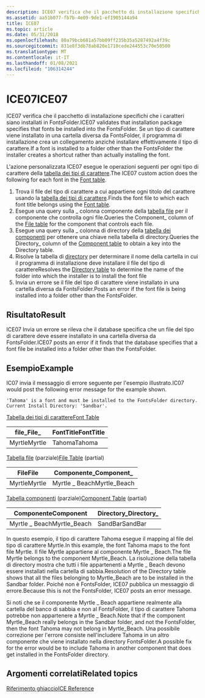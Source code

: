 ```yaml
---
description: ICE07 verifica che il pacchetto di installazione specifichi che i caratteri siano installati in FontsFolder. Se un tipo di carattere viene installato in una cartella diversa da FontsFolder, il programma di installazione crea un collegamento anziché installare effettivamente il tipo di carattere.
ms.assetid: aa51b077-fb7b-4e09-9de1-ef1905144a94
title: ICE07
ms.topic: article
ms.date: 05/31/2018
ms.openlocfilehash: 80a79bcb681a57bb09ff235b35a5287492a4f39c
ms.sourcegitcommit: 831e8f3db78ab820e1710cede244553c70e50500
ms.translationtype: MT
ms.contentlocale: it-IT
ms.lasthandoff: 01/08/2021
ms.locfileid: "106314244"
---
```

# <a name="ice07"></a><span data-ttu-id="2f527-104">ICE07</span><span class="sxs-lookup"><span data-stu-id="2f527-104">ICE07</span></span>

<span data-ttu-id="2f527-105">ICE07 verifica che il pacchetto di installazione specifichi che i caratteri siano installati in FontsFolder.</span><span class="sxs-lookup"><span data-stu-id="2f527-105">ICE07 validates that installation package specifies that fonts be installed into the FontsFolder.</span></span> <span data-ttu-id="2f527-106">Se un tipo di carattere viene installato in una cartella diversa da FontsFolder, il programma di installazione crea un collegamento anziché installare effettivamente il tipo di carattere.</span><span class="sxs-lookup"><span data-stu-id="2f527-106">If a font is installed to a folder other than the FontsFolder the installer creates a shortcut rather than actually installing the font.</span></span>

<span data-ttu-id="2f527-107">L'azione personalizzata ICE07 esegue le operazioni seguenti per ogni tipo di carattere della [tabella dei tipi di carattere](font-table.md).</span><span class="sxs-lookup"><span data-stu-id="2f527-107">The ICE07 custom action does the following for each font in the [Font table](font-table.md).</span></span>

1.  <span data-ttu-id="2f527-108">Trova il file del tipo di carattere a cui appartiene ogni titolo del carattere usando la [tabella dei tipi di carattere](font-table.md).</span><span class="sxs-lookup"><span data-stu-id="2f527-108">Finds the font file to which each font title belongs using the [Font table](font-table.md).</span></span>
2.  <span data-ttu-id="2f527-109">Esegue una query sulla \_ colonna componente della [tabella file](file-table.md) per il componente che controlla ogni file.</span><span class="sxs-lookup"><span data-stu-id="2f527-109">Queries the Component\_ column of the [File table](file-table.md) for the component that controls each file.</span></span>
3.  <span data-ttu-id="2f527-110">Esegue una query sulla \_ colonna di directory della [tabella dei componenti](component-table.md) per ottenere una chiave nella tabella di directory.</span><span class="sxs-lookup"><span data-stu-id="2f527-110">Queries the Directory\_ column of the [Component table](component-table.md) to obtain a key into the Directory table.</span></span>
4.  <span data-ttu-id="2f527-111">Risolve la tabella di [directory](directory-table.md) per determinare il nome della cartella in cui il programma di installazione deve installare il file del tipo di carattere</span><span class="sxs-lookup"><span data-stu-id="2f527-111">Resolves the [Directory table](directory-table.md) to determine the name of the folder into which the installer is to install the font file</span></span>
5.  <span data-ttu-id="2f527-112">Invia un errore se il file del tipo di carattere viene installato in una cartella diversa da FontsFolder.</span><span class="sxs-lookup"><span data-stu-id="2f527-112">Posts an error if the font file is being installed into a folder other than the FontsFolder.</span></span>

## <a name="result"></a><span data-ttu-id="2f527-113">Risultato</span><span class="sxs-lookup"><span data-stu-id="2f527-113">Result</span></span>

<span data-ttu-id="2f527-114">ICE07 Invia un errore se rileva che il database specifica che un file del tipo di carattere deve essere installato in una cartella diversa da FontsFolder.</span><span class="sxs-lookup"><span data-stu-id="2f527-114">ICE07 posts an error if it finds that the database specifies that a font file be installed into a folder other than the FontsFolder.</span></span>

## <a name="example"></a><span data-ttu-id="2f527-115">Esempio</span><span class="sxs-lookup"><span data-stu-id="2f527-115">Example</span></span>

<span data-ttu-id="2f527-116">IC07 invia il messaggio di errore seguente per l'esempio illustrato.</span><span class="sxs-lookup"><span data-stu-id="2f527-116">IC07 would post the following error message for the example shown.</span></span>

``` syntax
'Tahoma' is a font and must be installed to the FontsFolder directory. Current Install Directory: 'Sandbar'.
```

[<span data-ttu-id="2f527-117">Tabella dei tipi di carattere</span><span class="sxs-lookup"><span data-stu-id="2f527-117">Font Table</span></span>](font-table.md)



| <span data-ttu-id="2f527-118">file\_</span><span class="sxs-lookup"><span data-stu-id="2f527-118">File\_</span></span> | <span data-ttu-id="2f527-119">FontTitle</span><span class="sxs-lookup"><span data-stu-id="2f527-119">FontTitle</span></span> |
|--------|-----------|
| <span data-ttu-id="2f527-120">Myrtle</span><span class="sxs-lookup"><span data-stu-id="2f527-120">Myrtle</span></span> | <span data-ttu-id="2f527-121">Tahoma</span><span class="sxs-lookup"><span data-stu-id="2f527-121">Tahoma</span></span>    |



 

<span data-ttu-id="2f527-122">[Tabella file](file-table.md) (parziale)</span><span class="sxs-lookup"><span data-stu-id="2f527-122">[File Table](file-table.md) (partial)</span></span>



| <span data-ttu-id="2f527-123">File</span><span class="sxs-lookup"><span data-stu-id="2f527-123">File</span></span>   | <span data-ttu-id="2f527-124">Componente\_</span><span class="sxs-lookup"><span data-stu-id="2f527-124">Component\_</span></span>   |
|--------|---------------|
| <span data-ttu-id="2f527-125">Myrtle</span><span class="sxs-lookup"><span data-stu-id="2f527-125">Myrtle</span></span> | <span data-ttu-id="2f527-126">Myrtle \_ Beach</span><span class="sxs-lookup"><span data-stu-id="2f527-126">Myrtle\_Beach</span></span> |



 

<span data-ttu-id="2f527-127">[Tabella componenti](component-table.md) (parziale)</span><span class="sxs-lookup"><span data-stu-id="2f527-127">[Component Table](component-table.md) (partial)</span></span>



| <span data-ttu-id="2f527-128">Componente</span><span class="sxs-lookup"><span data-stu-id="2f527-128">Component</span></span>     | <span data-ttu-id="2f527-129">Directory\_</span><span class="sxs-lookup"><span data-stu-id="2f527-129">Directory\_</span></span> |
|---------------|-------------|
| <span data-ttu-id="2f527-130">Myrtle \_ Beach</span><span class="sxs-lookup"><span data-stu-id="2f527-130">Myrtle\_Beach</span></span> | <span data-ttu-id="2f527-131">SandBar</span><span class="sxs-lookup"><span data-stu-id="2f527-131">SandBar</span></span>     |



 

<span data-ttu-id="2f527-132">In questo esempio, il tipo di carattere Tahoma esegue il mapping al file del tipo di carattere Myrtle.</span><span class="sxs-lookup"><span data-stu-id="2f527-132">In this example, the font Tahoma maps to the font file Myrtle.</span></span> <span data-ttu-id="2f527-133">Il file Myrtle appartiene al componente Myrtle \_ Beach.</span><span class="sxs-lookup"><span data-stu-id="2f527-133">The file Myrtle belongs to the component Myrtle\_Beach.</span></span> <span data-ttu-id="2f527-134">La risoluzione della tabella di directory mostra che tutti i file appartenenti a Myrtle \_ Beach devono essere installati nella cartella di sabbia.</span><span class="sxs-lookup"><span data-stu-id="2f527-134">Resolution of the Directory table shows that all the files belonging to Myrtle\_Beach are to be installed in the Sandbar folder.</span></span> <span data-ttu-id="2f527-135">Poiché non è FontsFolder, ICE07 pubblica un messaggio di errore.</span><span class="sxs-lookup"><span data-stu-id="2f527-135">Because this is not the FontsFolder, ICE07 posts an error message.</span></span>

<span data-ttu-id="2f527-136">Si noti che se il componente Myrtle \_ Beach appartiene realmente alla cartella del banco di sabbia e non al FontsFolder, il tipo di carattere Tahoma potrebbe non appartenere a Myrtle \_ Beach.</span><span class="sxs-lookup"><span data-stu-id="2f527-136">Note that if the component Myrtle\_Beach really belongs in the Sandbar folder, and not the FontsFolder, then the font Tahoma may not belong in Myrtle\_Beach.</span></span> <span data-ttu-id="2f527-137">Una possibile correzione per l'errore consiste nell'includere Tahoma in un altro componente che viene installato nella directory FontsFolder.</span><span class="sxs-lookup"><span data-stu-id="2f527-137">A possible fix for the error would be to include Tahoma in another component that does get installed in the FontsFolder directory.</span></span>

## <a name="related-topics"></a><span data-ttu-id="2f527-138">Argomenti correlati</span><span class="sxs-lookup"><span data-stu-id="2f527-138">Related topics</span></span>

<dl> <dt>

[<span data-ttu-id="2f527-139">Riferimento ghiaccio</span><span class="sxs-lookup"><span data-stu-id="2f527-139">ICE Reference</span></span>](ice-reference.md)
</dt> </dl>

 

 




